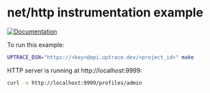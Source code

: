 # net/http instrumentation example

[![Documentation](https://img.shields.io/badge/uptrace-documentation-informational)](https://docs.uptrace.dev/go/opentelemetry-net-http/)

To run this example:

```bash
UPTRACE_DSN="https://<key>@api.uptrace.dev/<project_id>" make
```

HTTP server is running at http://localhost:9999:

```bash
curl -v http://localhost:9999/profiles/admin
```
